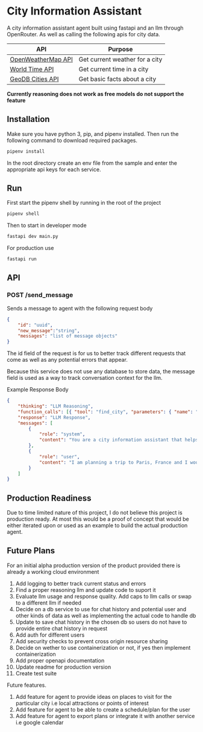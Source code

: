 # City Information Assistant
A city information assistant agent built using fastapi and an llm through OpenRouter. As well as calling the following apis for city data.

| API | Purpose |
| ------------- | ------------- |
| [OpenWeatherMap API](https://openweathermap.org/current)  | Get current weather for a city  |
| [World Time API](https://worldtimeapi.org/)  | Get current time in a city  |
| [GeoDB Cities API](https://rapidapi.com/wirefreethought/api/geodb-cities)  | Get basic facts about a city  |

**Currently reasoning does not work as free models do not support the feature**

## Installation
Make sure you have python 3, pip, and pipenv installed. Then run the following command to download required packages.
```zsh
pipenv install
```
In the root directory create an env file from the sample and enter the appropriate api keys for each service.

## Run
First start the pipenv shell by running in the root of the project
```zsh
pipenv shell
```
Then to start in developer mode 
```zsh
fastapi dev main.py 
```
For production use
```zsh
fastapi run
```

## API
### POST /send_message 
Sends a message to agent with the following request body
```json
{
    "id": "uuid",
    "new_message":"string",
    "messages": "list of message objects"
}
```
The id field of the request is for us to better track different requests that come as well as any potential errors that appear.

Because this service does not use any database to store data, the message field is used as a way to track conversation context for the llm.

Example Response Body
```json
{
    "thinking": "LLM Reasoning",
    "function_calls": [{ "tool": "find_city", "parameters": { "name": "Paris" } }],
    "response": "LLM Response",
    "messages": [
        {
            "role": "system",
            "content": "You are a city information assistant that helps users gather factual information about cities, such as weather, current local time, and basic facts"
        },
        {
            "role": "user",
            "content": "I am planning a trip to Paris, France and I would like to know more about the city like it's current weather, local time, and some facts"
        }
    ]
}
```

## Production Readiness
Due to time limited nature of this project, I do not believe this project is production ready. At most this would be a proof of concept that would be either iterated upon or used as an example to build the actual production agent.

## Future Plans
For an initial alpha production version of the product provided there is already a working cloud environment
1. Add logging to better track current status and errors
2. Find a proper reasoning llm and update code to suport it
3. Evaluate llm usage and response quality. Add caps to llm calls or swap to a different llm if needed
4. Decide on a db service to use for chat history and potential user and other kinds of data as well as implementing the actual code to handle db
5. Update to save chat history in the chosen db so users do not have to provide entire chat history in request
6. Add auth for different users
7. Add security checks to prevent cross origin resource sharing
8. Decide on wether to use containerization or not, if yes then implement containerization
9. Add proper openapi documentation 
10. Update readme for production version
11. Create test suite

Future features.
1. Add feature for agent to provide ideas on places to visit for the particular city i.e local attractions or points of interest
2. Add feature for agent to be able to create a schedule/plan for the user
3. Add feature for agent to export plans or integrate it with another service i.e google calendar